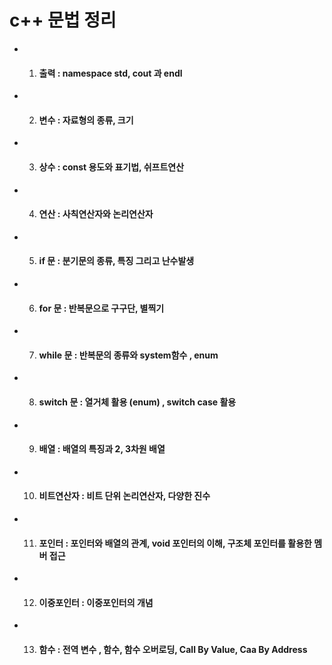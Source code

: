 # c++ 문법 정리

- 1. #### 출력 : namespace std, cout 과 endl

- 2. #### 변수 : 자료형의 종류, 크기

- 3. #### 상수 : const 용도와 표기법, 쉬프트연산

- 4. #### 연산 : 사칙연산자와 논리연산자

- 5. #### if 문 : 분기문의 종류, 특징 그리고 난수발생

- 6. #### for 문 : 반복문으로 구구단, 별찍기

- 7. #### while 문 : 반복문의 종류와 system함수 , enum

- 8. #### switch 문 : 열거체 활용 (enum) , switch case 활용

- 9. #### 배열 : 배열의 특징과 2, 3차원 배열

- 10. #### 비트연산자 : 비트 단위 논리연산자, 다양한 진수

- 11. #### 포인터 : 포인터와 배열의 관계, void 포인터의 이해, 구조체 포인터를 활용한 멤버 접근

- 12. #### 이중포인터 : 이중포인터의 개념

- 13. #### 함수 : 전역 변수 , 함수, 함수 오버로딩, Call By Value, Caa By Address
